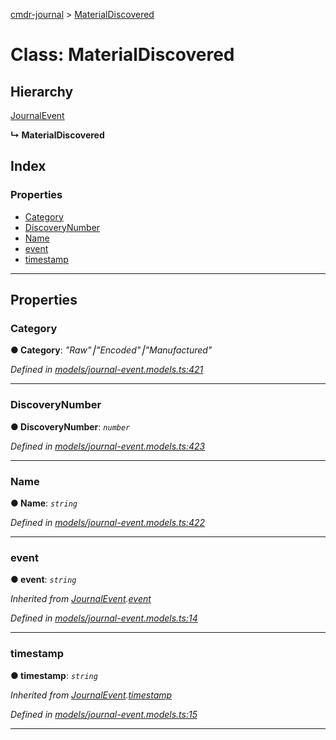 [cmdr-journal](../README.md) > [MaterialDiscovered](../classes/materialdiscovered.md)



# Class: MaterialDiscovered

## Hierarchy


 [JournalEvent](journalevent.md)

**↳ MaterialDiscovered**







## Index

### Properties

* [Category](materialdiscovered.md#category)
* [DiscoveryNumber](materialdiscovered.md#discoverynumber)
* [Name](materialdiscovered.md#name)
* [event](materialdiscovered.md#event)
* [timestamp](materialdiscovered.md#timestamp)



---
## Properties
<a id="category"></a>

###  Category

**●  Category**:  *"Raw"⎮"Encoded"⎮"Manufactured"* 

*Defined in [models/journal-event.models.ts:421](https://github.com/chrisbruford/cmdr-journal/blob/5b08b7d/src/models/journal-event.models.ts#L421)*





___

<a id="discoverynumber"></a>

###  DiscoveryNumber

**●  DiscoveryNumber**:  *`number`* 

*Defined in [models/journal-event.models.ts:423](https://github.com/chrisbruford/cmdr-journal/blob/5b08b7d/src/models/journal-event.models.ts#L423)*





___

<a id="name"></a>

###  Name

**●  Name**:  *`string`* 

*Defined in [models/journal-event.models.ts:422](https://github.com/chrisbruford/cmdr-journal/blob/5b08b7d/src/models/journal-event.models.ts#L422)*





___

<a id="event"></a>

###  event

**●  event**:  *`string`* 

*Inherited from [JournalEvent](journalevent.md).[event](journalevent.md#event)*

*Defined in [models/journal-event.models.ts:14](https://github.com/chrisbruford/cmdr-journal/blob/5b08b7d/src/models/journal-event.models.ts#L14)*





___

<a id="timestamp"></a>

###  timestamp

**●  timestamp**:  *`string`* 

*Inherited from [JournalEvent](journalevent.md).[timestamp](journalevent.md#timestamp)*

*Defined in [models/journal-event.models.ts:15](https://github.com/chrisbruford/cmdr-journal/blob/5b08b7d/src/models/journal-event.models.ts#L15)*





___


